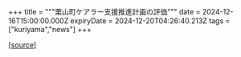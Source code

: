 +++
title = """栗山町ケアラー支援推進計画の評価"""
date = 2024-12-16T15:00:00.000Z
expiryDate = 2024-12-20T04:26:40.213Z
tags = ["kuriyama","news"]
+++


[[source]](https://www.town.kuriyama.hokkaido.jp/soshiki/43/18124.html)
